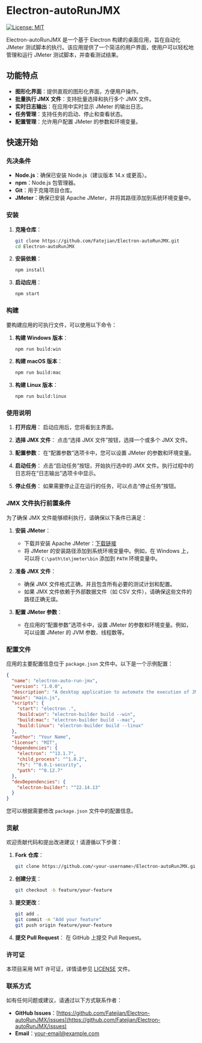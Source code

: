 # Electron-autoRunJMX

[![License: MIT](https://img.shields.io/github/license/Fatejian/Electron-autoRunJMX.svg)](https://github.com/Fatejian/Electron-autoRunJMX/blob/master/LICENSE)

Electron-autoRunJMX 是一个基于 Electron 构建的桌面应用，旨在自动化 JMeter 测试脚本的执行。该应用提供了一个简洁的用户界面，使用户可以轻松地管理和运行 JMeter 测试脚本，并查看测试结果。

## 功能特点

- **图形化界面**：提供直观的图形化界面，方便用户操作。
- **批量执行 JMX 文件**：支持批量选择和执行多个 JMX 文件。
- **实时日志输出**：在应用中实时显示 JMeter 的输出日志。
- **任务管理**：支持任务的启动、停止和查看状态。
- **配置管理**：允许用户配置 JMeter 的参数和环境变量。

## 快速开始

### 先决条件

- **Node.js**：确保已安装 Node.js（建议版本 14.x 或更高）。
- **npm**：Node.js 包管理器。
- **Git**：用于克隆项目仓库。
- **JMeter**：确保已安装 Apache JMeter，并将其路径添加到系统环境变量中。

### 安装

1. **克隆仓库**：
   ```sh
   git clone https://github.com/Fatejian/Electron-autoRunJMX.git
   cd Electron-autoRunJMX
   ```

2. **安装依赖**：
   ```sh
   npm install
   ```

3. **启动应用**：
   ```sh
   npm start
   ```

### 构建

要构建应用的可执行文件，可以使用以下命令：

1. **构建 Windows 版本**：
   ```sh
   npm run build:win
   ```

2. **构建 macOS 版本**：
   ```sh
   npm run build:mac
   ```

3. **构建 Linux 版本**：
   ```sh
   npm run build:linux
   ```

### 使用说明

1. **打开应用**：
   启动应用后，您将看到主界面。

2. **选择 JMX 文件**：
   点击“选择 JMX 文件”按钮，选择一个或多个 JMX 文件。

3. **配置参数**：
   在“配置参数”选项卡中，您可以设置 JMeter 的参数和环境变量。

4. **启动任务**：
   点击“启动任务”按钮，开始执行选中的 JMX 文件。执行过程中的日志将在“日志输出”选项卡中显示。

5. **停止任务**：
   如果需要停止正在运行的任务，可以点击“停止任务”按钮。

### JMX 文件执行前置条件

为了确保 JMX 文件能够顺利执行，请确保以下条件已满足：

1. **安装 JMeter**：
   - 下载并安装 Apache JMeter：[下载链接](https://jmeter.apache.org/download_jmeter.cgi)
   - 将 JMeter 的安装路径添加到系统环境变量中。例如，在 Windows 上，可以将 `C:\path\to\jmeter\bin` 添加到 `PATH` 环境变量中。

2. **准备 JMX 文件**：
   - 确保 JMX 文件格式正确，并且包含所有必要的测试计划和配置。
   - 如果 JMX 文件依赖于外部数据文件（如 CSV 文件），请确保这些文件的路径正确无误。

3. **配置 JMeter 参数**：
   - 在应用的“配置参数”选项卡中，设置 JMeter 的参数和环境变量。例如，可以设置 JMeter 的 JVM 参数、线程数等。

### 配置文件

应用的主要配置信息位于 `package.json` 文件中。以下是一个示例配置：

```json
{
  "name": "electron-auto-run-jmx",
  "version": "1.0.0",
  "description": "A desktop application to automate the execution of JMeter test scripts.",
  "main": "main.js",
  "scripts": {
    "start": "electron .",
    "build:win": "electron-builder build --win",
    "build:mac": "electron-builder build --mac",
    "build:linux": "electron-builder build --linux"
  },
  "author": "Your Name",
  "license": "MIT",
  "dependencies": {
    "electron": "^13.1.7",
    "child_process": "^1.0.2",
    "fs": "^0.0.1-security",
    "path": "^0.12.7"
  },
  "devDependencies": {
    "electron-builder": "^22.14.13"
  }
}
```

您可以根据需要修改 `package.json` 文件中的配置信息。

### 贡献

欢迎贡献代码和提出改进建议！请遵循以下步骤：

1. **Fork 仓库**：
   ```sh
   git clone https://github.com/<your-username>/Electron-autoRunJMX.git
   ```

2. **创建分支**：
   ```sh
   git checkout -b feature/your-feature
   ```

3. **提交更改**：
   ```sh
   git add .
   git commit -m "Add your feature"
   git push origin feature/your-feature
   ```

4. **提交 Pull Request**：
   在 GitHub 上提交 Pull Request。

### 许可证

本项目采用 MIT 许可证，详情请参见 [LICENSE](LICENSE) 文件。

### 联系方式

如有任何问题或建议，请通过以下方式联系作者：

- **GitHub Issues**：[https://github.com/Fatejian/Electron-autoRunJMX/issues](https://github.com/Fatejian/Electron-autoRunJMX/issues)
- **Email**：[your-email@example.com](mailto:your-email@example.com)
